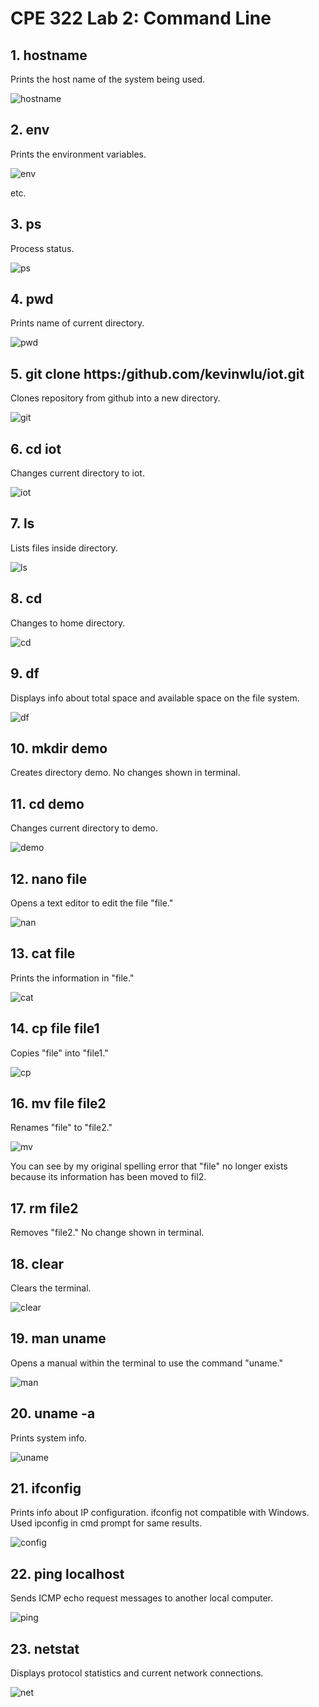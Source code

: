 # CPE 322 Lab 2: Command Line

## 1. hostname
Prints the host name of the system being used.

![hostname](lab2hostname.png)

## 2. env
Prints the environment variables.

![env](lab2env.png)

etc. 


## 3. ps
Process status.

![ps](lab2ps.png)

## 4. pwd
Prints name of current directory.

![pwd](lab2pwd.png)

## 5. git clone https:/github.com/kevinwlu/iot.git
Clones repository from github into a new directory.

![git](lab2git.png)



## 6. cd iot
Changes current directory to iot.

![iot](lab2cdiot.png)

## 7. ls
Lists files inside directory.

![ls](lab2ls.png)

## 8. cd
Changes to home directory.

![cd](lab2cd.png)

## 9. df
Displays info about total space and available space on the file system.

![df](lab2df.png)


## 10. mkdir demo
Creates directory demo. No changes shown in terminal.

## 11. cd demo
Changes current directory to demo.

![demo](lab2demo.png)

## 12. nano file
Opens a text editor to edit the file "file."

![nan](lab2nano.png)

## 13. cat file
Prints the information in "file."

![cat](lab2cat.png)


## 14. cp file file1
Copies "file" into "file1."

![cp](lab2cp.png)

## 16. mv file file2
Renames "file" to "file2."

![mv](lab2mv.png)

You can see by my original spelling error that "file" no longer exists because its information has been moved to fil2. 

## 17. rm file2
Removes "file2." No change shown in terminal.

## 18. clear
Clears the terminal.

![clear](lab2clear.png)

## 19. man uname
Opens a manual within the terminal to use the command "uname."

![man](lab2man.png)

## 20. uname -a
Prints system info.

![uname](lab2uname.png)

## 21. ifconfig
Prints info about IP configuration. ifconfig not compatible with Windows. Used ipconfig in cmd prompt for same results. 

![config](lab2ipconfig.png)

## 22. ping localhost
Sends ICMP echo request messages to another local computer.

![ping](lab2ping.png)
## 23. netstat
Displays protocol statistics and current network connections. 

![net](lab2netstat.png)
